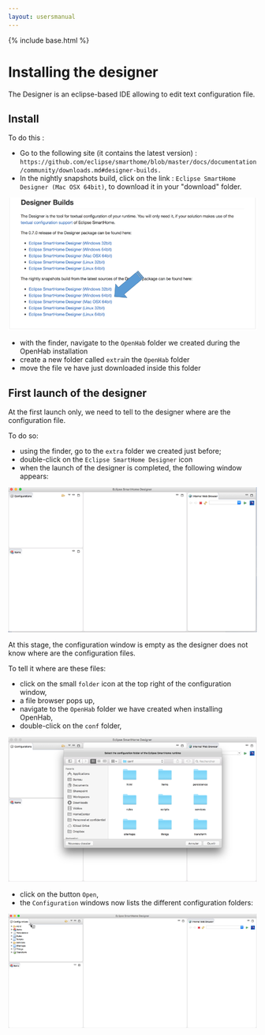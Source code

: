 ```yaml
---
layout: usersmanual
---
```


{% include base.html %}

# Installing the designer

The Designer is an eclipse-based IDE allowing to edit text configuration file.

## Install

To do this :

* Go to the following site (it contains the latest version) : `https://github.com/eclipse/smarthome/blob/master/docs/documentation/community/downloads.md#designer-builds.`
* In the nightly snapshots build, click on the link : `Eclipse SmartHome Designer (Mac OSX 64bit)`, to download it in your "download" folder.

![](images/smarthone-designer-05.png)

* with the finder, navigate to the `OpenHab` folder we created during the OpenHab installation
* create a new folder called `extra`in the `OpenHab` folder
* move the file ve have just downloaded inside this folder

## First launch of the designer

At the first launch only, we need to tell to the designer where are the configuration file.

To do so:

* using the finder, go to the `extra` folder we created just before;
* double-click on the `Eclipse SmartHome Designer` icon
* when the launch of the designer is completed, the following window appears:

![](images/smarthone-designer-10.png)

At this stage, the configuration window is empty as the designer does not know where are the configuration files. 

To tell it where are these files:

* click on the small `folder` icon at the top right of the configuration window,
* a file browser pops up,
* navigate to the `OpenHab` folder we have created when installing OpenHab,
* double-click on the `conf` folder, 

![](images/smarthone-designer-15.png)

* click on the button `Open`,
* the `Configuration` windows now lists the different configuration folders:

![](images/smarthone-designer-20.png)





